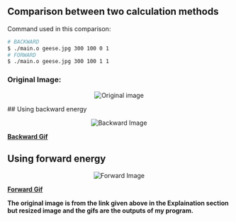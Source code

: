 ## Comparison between two calculation methods
Command used in this comparison:
```bash
# BACKWARD
$ ./main.o geese.jpg 300 100 0 1
# FORWARD
$ ./main.o geese.jpg 300 100 1 1
```
### Original Image:
<p align="center">
  <img src="https://drive.google.com/uc?id=1lAryTTbygeFwmiwnSbe-CZR8hBgIZq4K&export=download" alt="Original image" />
</p>
## Using backward energy

<p align="center">
  <img src="https://drive.google.com/uc?id=1GMxwQKUiYhQ8GswoBGakljOCwS1OeAAB&export=download" alt="Backward Image"/>
</p>

[**Backward Gif**](https://drive.google.com/uc?id=1LXIR1zWSb_PvPcz04VM76owynwO8G3eC&export=download)




## Using forward energy

<p align="center">
  <img src="https://drive.google.com/uc?id=1-TeRC6zwukyPQfoaRwH1TSxYEMeoLhtF&export=download" alt="Forward Image"/>
  
</p>

[**Forward Gif**](https://drive.google.com/uc?id=1BOZDMDtXYX4g-eT2nU3KjV52OwZg044B&export=download)


**The original image is from the link given above in the Explaination section but resized image and the gifs are the outputs of my program.**
